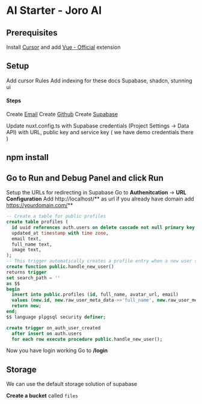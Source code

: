 # AI Starter - Joro AI

## Prerequisites

Install [Cursor](https://cursor.com) and add [Vue - Official](https://marketplace.cursorapi.com/items?itemName=Vue.volar) extension

## Setup

Add cursor Rules
Add indexing for these docs
Supabase, shadcn, stunning ui

#### Steps

Create [Email](https://gmail.com)
Create [Github](https://github.com)
Create [Supabase](https://supabase.com)

Update nuxt.config.ts with Supabase credentials (Project Settings -> Data API) with URL, public key and service key ( we have demo credentials there )

## npm install

## Go to Run and Debug Panel and click Run

Setup the URLs for redirecting in Supabase
Go to **Authenitcation** -> **URL Configuration**
Add http://localhost/** as url
if you already have domain add https://yourdomain.com/**

```sql
-- Create a table for public profiles
create table profiles (
  id uuid references auth.users on delete cascade not null primary key,
  updated_at timestamp with time zone,
  email text,
  full_name text,
  image text,
);
-- This trigger automatically creates a profile entry when a new user signs up via Supabase Auth.
create function public.handle_new_user()
returns trigger
set search_path = ''
as $$
begin
  insert into public.profiles (id, full_name, avatar_url, email)
  values (new.id, new.raw_user_meta_data->>'full_name', new.raw_user_meta_data->>'avatar_url', new.email);
  return new;
end;
$$ language plpgsql security definer;

create trigger on_auth_user_created
  after insert on auth.users
  for each row execute procedure public.handle_new_user();

```

Now you have login working
Go to **/login**

## Storage

We can use the default storage solution of supabase

**Create a bucket** called `files`
